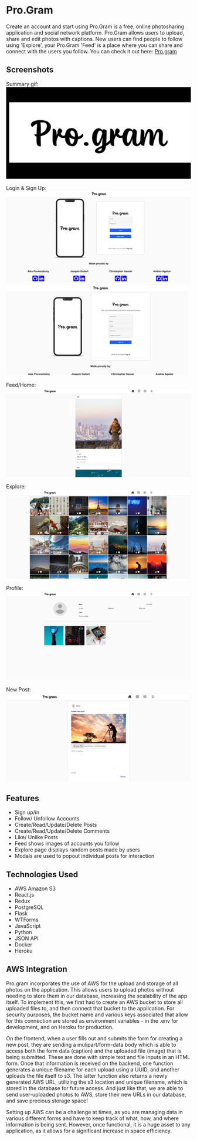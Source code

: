 # Pro.Gram

Create an account and start using Pro.Gram is a free, online photosharing application and social network platform. Pro.Gram allows users to upload, share and edit photos with captions. New users can find people to follow using 'Explore', your Pro.Gram 'Feed' is a place where you can share and connect with the users you follow.
You can check it out here: [Pro.gram](https://aa-pro-gram.herokuapp.com/)

## Screenshots
Summary gif:
![ProGramHomePage](https://raw.githubusercontent.com/alex-pober/Instagram-Clone/main/react-app/public/Pro.Gram/pro-gram.gif)

Login & Sign Up:
<br/>
<img alt='Login' src="https://raw.githubusercontent.com/alex-pober/Instagram-Clone/main/react-app/public/Pro.Gram/2.png" height="250" />
<img alt='Sign Up' src="https://raw.githubusercontent.com/alex-pober/Instagram-Clone/main/react-app/public/Pro.Gram/3.png" height="250" />

Feed/Home:
![ProGramHomePage](https://raw.githubusercontent.com/alex-pober/Instagram-Clone/main/react-app/public/Pro.Gram/4.png)

Explore:
![ProGramHomePage](https://raw.githubusercontent.com/alex-pober/Instagram-Clone/main/react-app/public/Pro.Gram/5.png)

Profile:
![ProGramHomePage](https://raw.githubusercontent.com/alex-pober/Instagram-Clone/main/react-app/public/Pro.Gram/6.png)

New Post:
![ProGramHomePage](https://raw.githubusercontent.com/alex-pober/Instagram-Clone/main/react-app/public/Pro.Gram/8.png)



## Features
-   Sign up/in
-   Follow/ Unfollow Accounts
-   Create/Read/Update/Delete Posts
-   Create/Read/Update/Delete Comments
-   Like/ Unlike Posts
-   Feed shows images of accounts you follow
-   Explore page displays random posts made by users
-   Modals are used to popout individual posts for interaction

## Technologies Used
- AWS Amazon S3
- React.js
- Redux
- PostgreSQL
- Flask
- WTForms
- JavaScript
- Python
- JSON API
- Docker
- Heroku

## AWS Integration
Pro.gram incorporates the use of AWS for the upload and storage of all photos on the application. This allows users to upload photos without needing to store them in our database, increasing the scalability of the app itself. To implement this, we first had to create an AWS bucket to store all uploaded files to, and then connect that bucket to the application. For security purposes, the bucket name and various keys associated that allow for this connection are stored as environment variables - in the .env for development, and on Heroku for production.

On the frontend, when a user fills out and submits the form for creating a new post, they are sending a mulipart/form-data body which is able to access both the form data (caption) and the uploaded file (image) that is being submitted. These are done with simple text and file inputs in an HTML form. Once that information is received on the backend, one function generates a unique filename for each upload using a UUID, and another uploads the file itself to s3. The latter function also returns a newly generated AWS URL, utilizing the s3 location and unique filename, which is stored in the database for future access. And just like that, we are able to send user-uploaded photos to AWS, store their new URLs in our database, and save precious storage space!

Setting up AWS can be a challenge at times, as you are managing data in various different forms and have to keep track of what, how, and where information is being sent. However, once functional, it is a huge asset to any application, as it allows for a significant increase in space efficiency.
